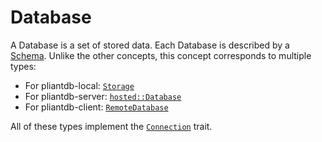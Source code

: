 # Database

A Database is a set of stored data. Each Database is described by a [Schema](./schema.md). Unlike the other concepts, this concept corresponds to multiple types:

- For pliantdb-local: [`Storage`](https://pliantdb.dev/main/pliantdb/local/struct.Storage.html)
- For pliantdb-server: [`hosted::Database`](https://pliantdb.dev/main/pliantdb/server/struct.Database.html)
- For pliantdb-client: [`RemoteDatabase`](https://pliantdb.dev/main/pliantdb/client/struct.RemoteDatabase.html)

All of these types implement the [`Connection`](../../traits/connection.md) trait.
